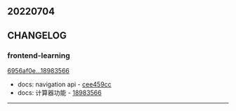 ## 20220704

## CHANGELOG

### frontend-learning

[6956af0e...18983566](https://github.com/zhbhun/frontend-learning/compare/6956af0e...18983566)

* docs: navigation api - [cee459cc](https://github.com/zhbhun/frontend-learning/commit/cee459ccdc4baaa244c21f2adebf61f29367188d)
* docs: 计算器功能 - [18983566](https://github.com/zhbhun/frontend-learning/commit/18983566cb7214bf2370bc1b397a64ccdd03d63c)

---

